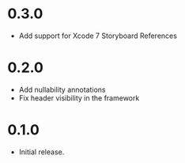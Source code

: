 # 0.3.0
* Add support for Xcode 7 Storyboard References

# 0.2.0
* Add nullability annotations
* Fix header visibility in the framework

# 0.1.0
* Initial release.
